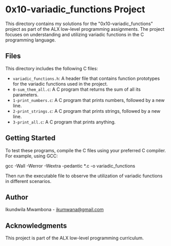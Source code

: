 # 0x10-variadic_functions Project

This directory contains my solutions for the "0x10-variadic_functions" project as part of the ALX low-level programming assignments. The project focuses on understanding and utilizing variadic functions in the C programming language.

## Files

This directory includes the following C files:

- `variadic_functions.h`: A header file that contains function prototypes for the variadic functions used in the project.
- `0-sum_them_all.c`: A C program that returns the sum of all its parameters.
- `1-print_numbers.c`: A C program that prints numbers, followed by a new line.
- `2-print_strings.c`: A C program that prints strings, followed by a new line.
- `3-print_all.c`: A C program that prints anything.

## Getting Started

To test these programs, compile the C files using your preferred C compiler. For example, using GCC:

gcc -Wall -Werror -Wextra -pedantic *.c -o variadic_functions


Then run the executable file to observe the utilization of variadic functions in different scenarios.

## Author

Ikundwila Mwambona - ikumwana@gmail.com

## Acknowledgments

This project is part of the ALX low-level programming curriculum.

